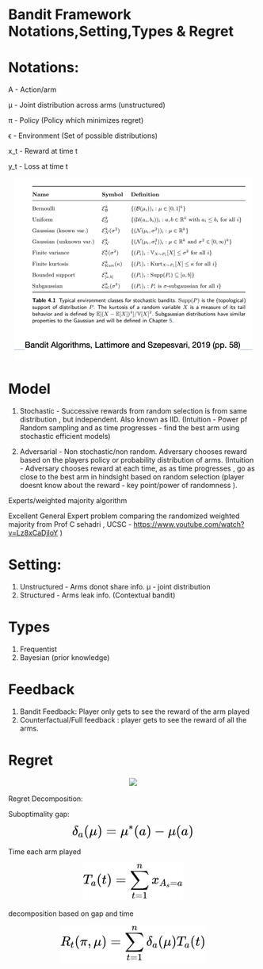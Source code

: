 # Bandit Framework Notations,Setting,Types & Regret


# Notations:

A - Action/arm

μ - Joint distribution across arms (unstructured)

π - Policy (Policy which minimizes regret)

ϵ - Environment (Set of possible distributions)

x_t - Reward at time t

y_t - Loss at time t


<div align="center"><img style="background: white;" src=".\resultsSummary.png"></div>

# Model

1. Stochastic - Successive rewards from random selection is from same distribution , but independent. Also known as IID. (Intuition - Power pf Random sampling and as time progresses - find the best arm using stochastic efficient models)

2. Adversarial -  Non stochastic/non random. Adversary chooses reward based on the players policy or probability distribution of arms. (Intuition - Adversary chooses reward at each time, as as time progresses , go as close to the best arm in hindsight based on random selection (player doesnt know about the reward - key point/power of randomness ). 

Experts/weighted majority algorithm

Excellent General Expert problem comparing the randomized weighted majority  from Prof C sehadri , UCSC - https://www.youtube.com/watch?v=Lz8xCaDjloY
)

# Setting:

1. Unstructured - Arms donot share info. μ - joint distribution
2. Structured - Arms leak info. (Contextual bandit)



# Types 
1. Frequentist
2. Bayesian (prior knowledge)


# Feedback
1. Bandit Feedback: Player only gets to see the reward of the arm played
2. Counterfactual/Full feedback : player gets to see the reward of all the arms.

# Regret
<!-- $$
R_t(\pi, \mu) = \mathbb{E}[ \sum_{t=1}^n X_t^* ]- \mathbb{E}[ \sum_{t=1}^n X_t ]$$ --> 

<div align="center"><img style="background: white;" src="../svg/BPt4OqQUx3.svg"></div>



Regret Decomposition:


Suboptimality gap:

 <!-- $$
 \delta_a(\mu) = \mu^*(a) - \mu(a) 
 $$ --> 

<div align="center"><img style="background: white;" src="../svg/5g4z0t3LFW.svg"></div>

Time each arm played
<!-- $$
T_a(t) = \sum_{t=1}^n x_{A_s=a}
$$ --> 

<div align="center"><img style="background: white;" src="../svg/zt7Fht5srE.svg"></div>

decomposition based on gap and time
<!-- $$
R_t(\pi, \mu) =  \sum_{t=1}^n \delta_a(\mu) T_a(t)
$$ --> 

<div align="center"><img style="background: white;" src="../svg/LLZvzwGrfa.svg"></div>




